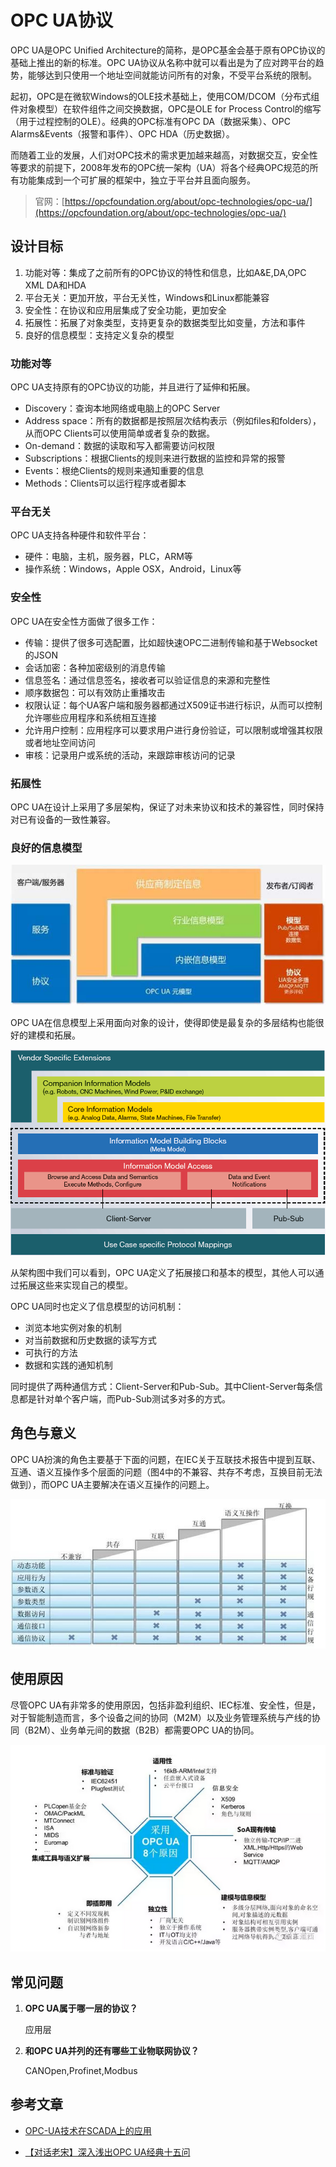 # OPC UA协议

OPC UA是OPC Unified Architecture的简称，是OPC基金会基于原有OPC协议的基础上推出的新的标准。OPC UA协议从名称中就可以看出是为了应对跨平台的趋势，能够达到只使用一个地址空间就能访问所有的对象，不受平台系统的限制。

起初，OPC是在微软Windows的OLE技术基础上，使用COM/DCOM（分布式组件对象模型）在软件组件之间交换数据，OPC是OLE for Process Control的缩写（用于过程控制的OLE）。经典的OPC标准有OPC DA（数据采集）、OPC Alarms&Events（报警和事件）、OPC HDA（历史数据）。

而随着工业的发展，人们对OPC技术的需求更加越来越高，对数据交互，安全性等要求的前提下，2008年发布的OPC统一架构（UA）将各个经典OPC规范的所有功能集成到一个可扩展的框架中，独立于平台并且面向服务。

> 官网：[https://opcfoundation.org/about/opc-technologies/opc-ua/](https://opcfoundation.org/about/opc-technologies/opc-ua/)

## 设计目标

1. 功能对等：集成了之前所有的OPC协议的特性和信息，比如A&E,DA,OPC XML DA和HDA
2. 平台无关：更加开放，平台无关性，Windows和Linux都能兼容
3. 安全性：在协议和应用层集成了安全功能，更加安全
4. 拓展性：拓展了对象类型，支持更复杂的数据类型比如变量，方法和事件
5. 良好的信息模型：支持定义复杂的模型

### 功能对等

OPC UA支持原有的OPC协议的功能，并且进行了延伸和拓展。

* Discovery：查询本地网络或电脑上的OPC Server
* Address space：所有的数据都是按照层次结构表示（例如files和folders），从而OPC Clients可以使用简单或者复杂的数据。
* On-demand：数据的读取和写入都需要访问权限
* Subscriptions：根据Clients的规则来进行数据的监控和异常的报警
* Events：根绝Clients的规则来通知重要的信息
* Methods：Clients可以运行程序或者脚本

### 平台无关

OPC UA支持各种硬件和软件平台：

* 硬件：电脑，主机，服务器，PLC，ARM等
* 操作系统：Windows，Apple OSX，Android，Linux等

### 安全性

OPC UA在安全性方面做了很多工作：

* 传输：提供了很多可选配置，比如超快速OPC二进制传输和基于Websocket的JSON
* 会话加密：各种加密级别的消息传输
* 信息签名：通过信息签名，接收者可以验证信息的来源和完整性
* 顺序数据包：可以有效防止重播攻击
* 权限认证：每个UA客户端和服务器都通过X509证书进行标识，从而可以控制允许哪些应用程序和系统相互连接
* 允许用户控制：应用程序可以要求用户进行身份验证，可以限制或增强其权限或者地址空间访问
* 审核：记录用户或系统的活动，来跟踪审核访问的记录

### 拓展性

OPC UA在设计上采用了多层架构，保证了对未来协议和技术的兼容性，同时保持对已有设备的一致性兼容。

### 良好的信息模型

![](../../resources/imgs/opc_ua_information_model.jpg)

OPC UA在信息模型上采用面向对象的设计，使得即使是最复杂的多层结构也能很好的建模和拓展。

![](../../resources/imgs/UA-Architecture.png)

从架构图中我们可以看到，OPC UA定义了拓展接口和基本的模型，其他人可以通过拓展这些来实现自己的模型。

OPC UA同时也定义了信息模型的访问机制：

* 浏览本地实例对象的机制
* 对当前数据和历史数据的读写方式
* 可执行的方法
* 数据和实践的通知机制

同时提供了两种通信方式：Client-Server和Pub-Sub。其中Client-Server每条信息都是针对单个客户端，而Pub-Sub测试多对多的方式。

## 角色与意义

OPC UA扮演的角色主要基于下面的问题，在IEC关于互联技术报告中提到互联、互通、语义互操作多个层面的问题（图4中的不兼容、共存不考虑，互换目前无法做到），而OPC UA主要解决在语义互操作的问题上。

![](../../resources/imgs/opc_ua_tsn_iec_problems.jpg)

## 使用原因

尽管OPC UA有非常多的使用原因，包括非盈利组织、IEC标准、安全性，但是，对于智能制造而言，多个设备之间的协同（M2M）以及业务管理系统与产线的协同（B2M）、业务单元间的数据（B2B）都需要OPC UA的协同。

![](../../resources/imgs/why_we_use_opc_ua.png)

## 常见问题

1. **OPC UA属于哪一层的协议？**
   
   应用层

2. **和OPC UA并列的还有哪些工业物联网协议？**

    CANOpen,Profinet,Modbus

## 参考文章

* [OPC-UA技术在SCADA上的应用](https://mp.weixin.qq.com/s?subscene=23&__biz=MzA4NTQ5MTIzNA==&mid=2649929755&idx=1&sn=e8b9e70fca32e0e337006eefba1f6b7c&chksm=87d13356b0a6ba406e3a4bcdcc7b7f8485e2ee38b4e28806fa4c293d027b80f979a8c79a3886&scene=7&key=416803f1530d0e77a7a32dbd19c84b5093cbc28d1ef7ca3d6d20f4826401c9377b6b3b4bcbb658f09b7501a82694761ae0d2b76d07959a9cfb1c5e439df22db5835d92165bcd87603e99f801790443fae94a9192cab922788529de4296f13d12cedc49b36573ea8d5904b48a61d7110a3142e6733d78f7b1a9a92c50e91b04e0&ascene=0&uin=NTkyMjg4NQ%3D%3D&devicetype=Windows+10+x64&version=6300002f&lang=zh_CN&exportkey=AQqPS2Qsm9%2Fgp6%2FPX4YhESE%3D&pass_ticket=HGuHrG7jjjdrE7HPMUEY6u5Fpu3R65Fm1y%2Fe1ceod4kcNAhXXOROOcuDr2CpFf2T&wx_header=0)

* [【对话老宋】深入浅出OPC UA经典十五问](https://mp.weixin.qq.com/s?subscene=23&__biz=MzA3ODA0NDYyMw==&mid=2658339134&idx=1&sn=c2650339e487048f3467efab099aa645&chksm=84cf659eb3b8ec88acd28b82b0b45a00df37f97ccfb5736e0b79e0a7b5d5cd3be631d64b1a15&scene=7&key=3a4727f7169ab807bcc55b734e29915941e997609dde2402eb5166de021a8ed6acd8186b80abefa8f988e8072f719e188873080df95927c70a242d3c058902f86e02fe2c70231ca4d95fc292eed70c68f6b065f7c898d913533fe1d53901fc43097acf6d63e50002cc2f4d782869157e2b787deb60dac0fae25eceed70cd4b13&ascene=0&uin=NTkyMjg4NQ%3D%3D&devicetype=Windows+10+x64&version=6300002f&lang=zh_CN&exportkey=AVCp%2BDpxfsU41ReG8nFg7A0%3D&pass_ticket=gR0quaGlkm1uBmSeEDUBuHRps%2B0Tm5mUo1%2Fg20TwhW38%2BOQtrdAqevLUAr0BH3Cc&wx_header=0)